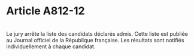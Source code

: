 # Article A812-12

<p><br/>Le jury arrête la liste des candidats déclarés admis. Cette liste est publiée au Journal officiel de la République française. Les résultats sont notifiés individuellement à chaque candidat.</p>